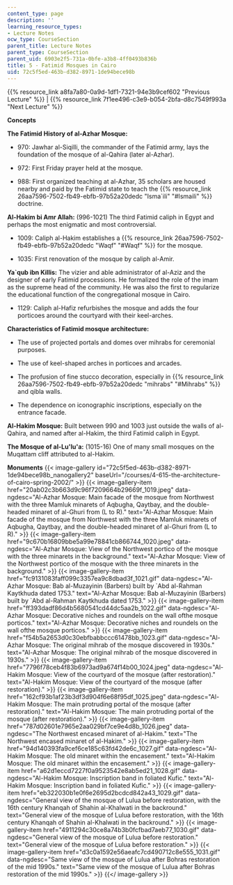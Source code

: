 ```yaml
---
content_type: page
description: ''
learning_resource_types:
- Lecture Notes
ocw_type: CourseSection
parent_title: Lecture Notes
parent_type: CourseSection
parent_uid: 6903e2f5-731a-0bfe-a3b8-4ff0493b836b
title: 5 - Fatimid Mosques in Cairo
uid: 72c5f5ed-463b-d382-8971-1de94bece98b
---
```


{{% resource_link a8fa7a80-0a9d-1df1-7321-94e3b9cef602 "Previous Lecture" %}} | {{% resource_link 7f1ee496-c3e9-b054-2bfa-d8c7549f993a "Next Lecture" %}}

  
**Concepts**

**The Fatimid History of al-Azhar Mosque:** 

*   970: Jawhar al-Siqilli, the commander of the Fatimid army, lays the foundation of the mosque of al-Qahira (later al-Azhar).
    
*   972: First Friday prayer held at the mosque.
    
*   988: First organized teaching at al-Azhar, 35 scholars are housed nearby and paid by the Fatimid state to teach the {{% resource_link 26aa7596-7502-fb49-ebfb-97b52a20dedc "Isma&grave;ili" "#Ismaili" %}} doctrine.
    

**Al-Hakim bi Amr Allah:** (996-1021) The third Fatimid caliph in Egypt and perhaps the most enigmatic and most controversial. 

*   1009: Caliph al-Hakim establishes a {{% resource_link 26aa7596-7502-fb49-ebfb-97b52a20dedc "Waqf" "#Waqf" %}} for the mosque. 
    
*   1035: First renovation of the mosque by caliph al-Amir.
    

**Ya&grave;qub ibn Killis:** The vizier and able administrator of al-Aziz and the designer of early Fatimid processions. He formalized the role of the imam as the supreme head of the community. He was also the first to regularize the educational function of the congregational mosque in Cairo. 

*   1129: Caliph al-Hafiz refurbishes the mosque and adds the four porticoes around the courtyard with their keel-arches.
    

**Characteristics of Fatimid mosque architecture:** 

*   The use of projected portals and domes over mihrabs for ceremonial purposes. 
    
*   The use of keel-shaped arches in porticoes and arcades.
    
*   The profusion of fine stucco decoration, especially in {{% resource_link 26aa7596-7502-fb49-ebfb-97b52a20dedc "mihrabs" "#Mihrabs" %}} and qibla walls. 
    
*   The dependence on iconographic inscriptions, especially on the entrance facade.
    

**Al-Hakim Mosque:** Built between 990 and 1003 just outside the walls of al-Qahira, and named after al-Hakim, the third Fatimid caliph in Egypt.

**The Mosque of al-Lu'lu'a:** (1015-16) One of many small mosques on the Muqattam cliff attributed to al-Hakim.

**Monuments**
{{< image-gallery id="72c5f5ed-463b-d382-8971-1de94bece98b_nanogallery2" baseUrl="/courses/4-615-the-architecture-of-cairo-spring-2002/" >}}
{{< image-gallery-item href="20ab02c3b663d9c96f7209664b29669f_1019.jpeg" data-ngdesc="Al-Azhar Mosque: Main facade of the mosque from Northwest with the three Mamluk minarets of Aqbugha, Qaytbay, and the double-headed minaret of al-Ghuri from (L to R)." text="Al-Azhar Mosque: Main facade of the mosque from Northwest with the three Mamluk minarets of Aqbugha, Qaytbay, and the double-headed minaret of al-Ghuri from (L to R)." >}}
{{< image-gallery-item href="9c670b16809bbe5a99e78841cb866744_1020.jpeg" data-ngdesc="Al-Azhar Mosque: View of the Northwest portico of the mosque with the three minarets in the background." text="Al-Azhar Mosque: View of the Northwest portico of the mosque with the three minarets in the background." >}}
{{< image-gallery-item href="fc9131083faff099c3357ea9c8dbad3f_1021.gif" data-ngdesc="Al-Azhar Mosque: Bab al-Muzayinin (Barbers) built by &grave;Abd al-Rahman Kaytkhuda dated 1753." text="Al-Azhar Mosque: Bab al-Muzayinin (Barbers) built by &grave;Abd al-Rahman Kaytkhuda dated 1753." >}}
{{< image-gallery-item href="ff393dadf86d4b5680541cd44dc5aa2b_1022.gif" data-ngdesc="Al-Azhar Mosque: Decorative niches and roundels on the wall ofthe mosque porticos." text="Al-Azhar Mosque: Decorative niches and roundels on the wall ofthe mosque porticos." >}}
{{< image-gallery-item href="f54b5a2653d0c30ebfbabbccc61478bb_1023.gif" data-ngdesc="Al-Azhar Mosque: The original mihrab of the mosque discovered in 1930s." text="Al-Azhar Mosque: The original mihrab of the mosque discovered in 1930s." >}}
{{< image-gallery-item href="7796f78ceb4f83b6973ad9a674f14b00_1024.jpeg" data-ngdesc="Al-Hakim Mosque: View of the courtyard of the mosque (after restoration)." text="Al-Hakim Mosque: View of the courtyard of the mosque (after restoration)." >}}
{{< image-gallery-item href="162cf93b1af23b3df3d904f6e68f95df_1025.jpeg" data-ngdesc="Al-Hakim Mosque: The main protruding portal of the mosque (after restoration)." text="Al-Hakim Mosque: The main protruding portal of the mosque (after restoration)." >}}
{{< image-gallery-item href="787d02601e7965e2aa029bf7ce9e4d8b_1026.jpeg" data-ngdesc="The Northwest encased minaret of al-Hakim." text="The Northwest encased minaret of al-Hakim." >}}
{{< image-gallery-item href="94d140393fa9cef6ce185c63fd42de6c_1027.gif" data-ngdesc="Al-Hakim Mosque: The old minaret within the encasement." text="Al-Hakim Mosque: The old minaret within the encasement." >}}
{{< image-gallery-item href="a62d1eccd7227f0a9523542e8ab5ed21_1028.gif" data-ngdesc="Al-Hakim Mosque: Inscription band in foliated Kufic." text="Al-Hakim Mosque: Inscription band in foliated Kufic." >}}
{{< image-gallery-item href="eb322030b1e0f6e2695d2bcdcd842a43_1029.gif" data-ngdesc="General view of the mosque of Lulua before restoration, with the 16th century Khanqah of Shahin al-Khalwati in the backround." text="General view of the mosque of Lulua before restoration, with the 16th century Khanqah of Shahin al-Khalwati in the backround." >}}
{{< image-gallery-item href="4911294c30ce8a74b3b0fcfbad7aeb77_1030.gif" data-ngdesc="General view of the mosque of Lulua before restoration." text="General view of the mosque of Lulua before restoration." >}}
{{< image-gallery-item href="d3c0a1592e56aeafc7cd490712c8e555_1031.gif" data-ngdesc="Same view of the mosque of Lulua after Bohras restoration of the mid 1990s." text="Same view of the mosque of Lulua after Bohras restoration of the mid 1990s." >}}
{{</ image-gallery >}}